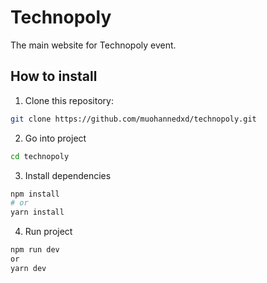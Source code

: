 # Technopoly

The main website for Technopoly event.

## How to install

1. Clone this repository:

```bash
git clone https://github.com/muohannedxd/technopoly.git
```

2. Go into project

```bash
cd technopoly
```

3. Install dependencies

```bash
npm install
# or
yarn install
```

4. Run project

```bash
npm run dev
or
yarn dev
```